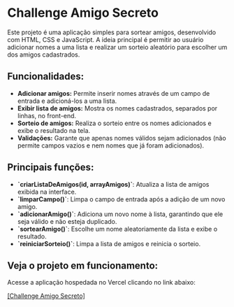 <h1> Challenge Amigo Secreto </h1>
<p> Este projeto é uma aplicação simples para sortear amigos, desenvolvido com HTML, CSS e JavaScript. A ideia principal é permitir ao usuário adicionar nomes a uma lista e realizar um sorteio aleatório para escolher um dos amigos cadastrados. </p>

<h2> Funcionalidades: </h2>
<ul>
<li> <strong>Adicionar amigos:</strong> Permite inserir nomes através de um campo de entrada e adicioná-los a uma lista.</li>
<li> <strong>Exibir lista de amigos:</strong> Mostra os nomes cadastrados, separados por linhas, no front-end.</li>
<li> <strong>Sorteio de amigos:</strong> Realiza o sorteio entre os nomes adicionados e exibe o resultado na tela.</li>
<li> <strong>Validações:</strong> Garante que apenas nomes válidos sejam adicionados (não permite campos vazios e nem nomes que já foram adicionados).</li>
</ul>

<h2> Principais funções: </h2>
<ul>
<li> <strong>`criarListaDeAmigos(id, arrayAmigos)`</strong>: Atualiza a lista de amigos exibida na interface.</li>
<li> <strong>`limparCampo()`</strong>: Limpa o campo de entrada após a adição de um novo amigo.</li>
<li> <strong>`adicionarAmigo()`</strong>: Adiciona um novo nome à lista, garantindo que ele seja válido e não esteja duplicado.</li>
<li> <strong>`sortearAmigo()`</strong>: Escolhe um nome aleatoriamente da lista e exibe o resultado.</li>
<li> <strong>`reiniciarSorteio()`</strong>: Limpa a lista de amigos e reinicia o sorteio.</li>
</ul>

<h2> Veja o projeto em funcionamento: </h2>
<p> Acesse a aplicação hospedada no Vercel clicando no link abaixo: </p>
<p> <a href="https://challenge-amigo-secreto-rho-five.vercel.app/">[Challenge Amigo Secreto]</a> </p>

